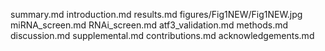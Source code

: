 summary.md
introduction.md
results.md
figures/Fig1NEW/Fig1NEW.jpg
miRNA_screen.md
RNAi_screen.md
atf3_validation.md
methods.md
discussion.md
supplemental.md
contributions.md
acknowledgements.md